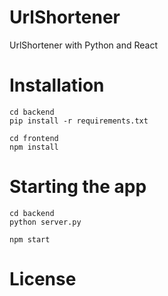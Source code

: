 # UrlShortener
UrlShortener with Python and React

# Installation
```shell
cd backend
pip install -r requirements.txt
```
```shell
cd frontend
npm install
```
# Starting the app
```shell
cd backend
python server.py
```

```shell
npm start
```

# License
